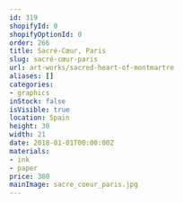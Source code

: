 ```yaml
---
id: 319
shopifyId: 0
shopifyOptionId: 0
order: 266
title: Sacré-Cœur, Paris
slug: sacré-cœur-paris
url: art-works/sacred-heart-of-montmartre
aliases: []
categories:
- graphics
inStock: false
isVisible: true
location: Spain
height: 30
width: 21
date: 2018-01-01T00:00:00Z
materials:
- ink
- paper
price: 300
mainImage: sacre_coeur_paris.jpg
---
```

